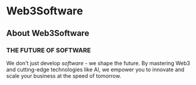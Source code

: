 # Web3Software

## About Web3Software
### THE FUTURE OF SOFTWARE
We don't just develop _software_ - we shape the future. By mastering Web3 and cutting-edge technologies like AI, we empower you to innovate and scale your business at the speed of tomorrow.
